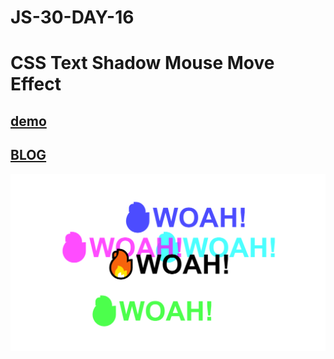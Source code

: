 # JS-30-DAY-16

# <h1 aligh='center'> CSS Text Shadow Mouse Move Effect </h1>

## [demo](https://cenacrharsh.github.io/JS-30-DAY-16/)

## [BLOG]()

![ss](./ss.png)
